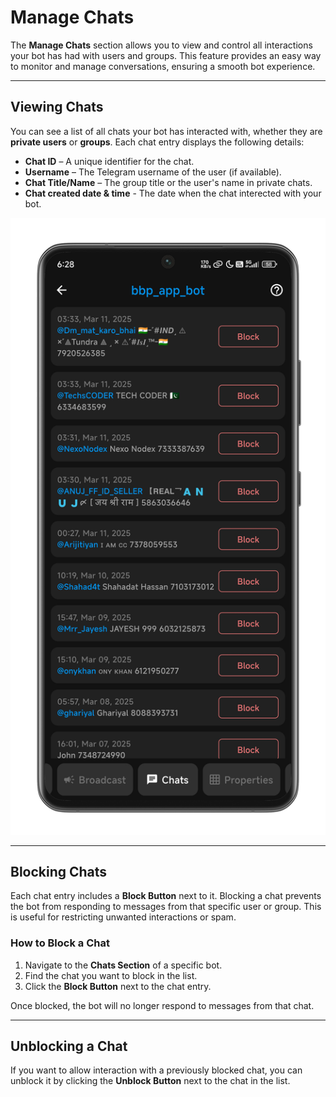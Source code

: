 # Manage Chats

The **Manage Chats** section allows you to view and control all interactions your bot has had with users and groups. This feature provides an easy way to monitor and manage conversations, ensuring a smooth bot experience.

---

## Viewing Chats  

You can see a list of all chats your bot has interacted with, whether they are **private users** or **groups**. Each chat entry displays the following details:  
- **Chat ID** – A unique identifier for the chat.  
- **Username** – The Telegram username of the user (if available).  
- **Chat Title/Name** – The group title or the user's name in private chats.
- **Chat created date & time** - The date when the chat interected with your bot.

![ Manage chats](/.gitbook/assets/manage-chats.png)

---

## Blocking Chats  

Each chat entry includes a **Block Button** next to it. Blocking a chat prevents the bot from responding to messages from that specific user or group. This is useful for restricting unwanted interactions or spam.  

### How to Block a Chat  
1. Navigate to the **Chats Section** of a specific bot.  
2. Find the chat you want to block in the list.  
3. Click the **Block Button** next to the chat entry.  

Once blocked, the bot will no longer respond to messages from that chat.  

---

## Unblocking a Chat  

If you want to allow interaction with a previously blocked chat, you can unblock it by clicking the **Unblock Button** next to the chat in the list.
